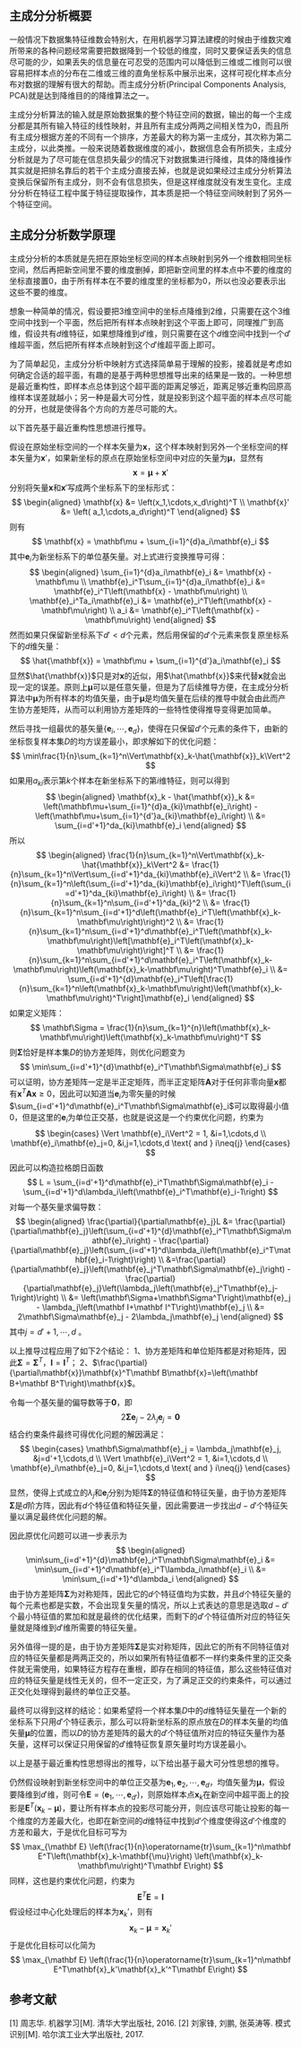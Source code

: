## 主成分分析概要

一般情况下数据集特征维数会特别大，在用机器学习算法建模的时候由于维数灾难所带来的各种问题经常需要把数据降到一个较低的维度，同时又要保证丢失的信息尽可能的少，如果丢失的信息量在可忍受的范围内可以降低到三维或二维则可以很容易把样本点的分布在二维或三维的直角坐标系中展示出来，这样可视化样本点分布对数据的理解有很大的帮助。而主成分分析(Principal Components Analysis, PCA)就是达到降维目的的降维算法之一。

主成分分析算法的输入就是原始数据集的整个特征空间的数据，输出的每一个主成分都是其所有输入特征的线性映射，并且所有主成分两两之间相关性为$0$，而且所有主成分根据方差的不同有一个排序，方差最大的称为第一主成分，其次称为第二主成分，以此类推。一般来说随着数据维度的减小，数据信息会有所损失，主成分分析就是为了尽可能在信息损失最少的情况下对数据集进行降维，具体的降维操作其实就是把排名靠后的若干个主成分直接去掉，也就是说如果经过主成分分析算法变换后保留所有主成分，则不会有信息损失，但是这样维度就没有发生变化。主成分分析在特征工程中属于特征提取操作，其本质是把一个特征空间映射到了另外一个特征空间。

## 主成分分析数学原理

主成分分析的本质就是先把在原始坐标空间的样本点映射到另外一个维数相同坐标空间，然后再把新空间里不要的维度删掉，即把新空间里的样本点中不要的维度的坐标直接置$0$，由于所有样本在不要的维度里的坐标都为$0$，所以也没必要表示出这些不要的维度。

想象一种简单的情况，假设要把$3$维空间中的坐标点降维到$2$维，只需要在这个$3$维空间中找到一个平面，然后把所有样本点映射到这个平面上即可，同理推广到高维，假设共有$d$维特征，如果想降维到$d'$维，则只需要在这个$d$维空间中找到一个$d'$维超平面，然后把所有样本点映射到这个$d'$维超平面上即可。

为了简单起见，主成分分析中映射方式选择简单易于理解的投影，接着就是考虑如何确定合适的超平面，有趣的是基于两种思想推导出来的结果是一致的。一种思想是最近重构性，即样本点总体到这个超平面的距离足够近，距离足够近重构回原高维样本误差就越小；另一种是最大可分性，就是投影到这个超平面的样本点尽可能的分开，也就是使得各个方向的方差尽可能的大。

以下首先基于最近重构性思想进行推导。

假设在原始坐标空间的一个样本矢量为$\boldsymbol{x}$，这个样本映射到另外一个坐标空间的样本矢量为$\boldsymbol{x}'$，如果新坐标的原点在原始坐标空间中对应的矢量为$\boldsymbol{\mu}$，显然有
$$
\boldsymbol{x} = \boldsymbol{\mu} + \boldsymbol{x}'
$$
分别将矢量$\boldsymbol{x}$和$\boldsymbol{x}'$写成两个坐标系下的坐标形式：
$$
\begin{aligned}
\mathbf{x} &= \left(x_1,\cdots,x_d\right)^T \\
\mathbf{x}' &= \left( a_1,\cdots,a_d\right)^T
\end{aligned}
$$
则有
$$
\mathbf{x} = \mathbf\mu + \sum_{i=1}^{d}a_i\mathbf{e}_i
$$
其中$\mathbf{e}_i$为新坐标系下的单位基矢量。对上式进行变换推导可得：
$$
\begin{aligned}
\sum_{i=1}^{d}a_i\mathbf{e}_i &= \mathbf{x} - \mathbf\mu \\
\mathbf{e}_i^T\sum_{i=1}^{d}a_i\mathbf{e}_i &= \mathbf{e}_i^T\left(\mathbf{x} - \mathbf\mu\right) \\
\mathbf{e}_i^Ta_i\mathbf{e}_i &= \mathbf{e}_i^T\left(\mathbf{x} - \mathbf\mu\right) \\
a_i &= \mathbf{e}_i^T\left(\mathbf{x} - \mathbf\mu\right)
\end{aligned}
$$
然而如果只保留新坐标系下$d'<d$个元素，然后用保留的$d'$个元素来恢复原坐标系下的$d$维矢量：
$$
\hat{\mathbf{x}} = \mathbf\mu + \sum_{i=1}^{d'}a_i\mathbf{e}_i
$$
显然$\hat{\mathbf{x}}$只是对$\mathbf{x}$的近似，用$\hat{\mathbf{x}}$来代替$\mathbf{x}$就会出现一定的误差。原则上$\mathbf{\mu}$可以是任意矢量，但是为了后续推导方便，在主成分分析算法中$\mathbf{\mu}$为所有样本的均值矢量，由于$\mathbf{\mu}$是均值矢量在后续的推导中就会由此而产生协方差矩阵，从而可以利用协方差矩阵的一些特性使得推导变得更加简单。

然后寻找一组最优的基矢量$\{\mathbf{e}_i,\cdots,\mathbf{e}_d\}$，使得在只保留$d'$个元素的条件下，由新的坐标恢复样本集$D$的均方误差最小，即求解如下的优化问题：
$$
\min\frac{1}{n}\sum_{k=1}^n\Vert\mathbf{x}_k-\hat{\mathbf{x}}_k\Vert^2
$$
如果用$a_{ki}$表示第$k$个样本在新坐标系下的第$i$维特征，则可以得到
$$
\begin{aligned}
\mathbf{x}_k - \hat{\mathbf{x}}_k &= \left(\mathbf\mu+\sum_{i=1}^{d}a_{ki}\mathbf{e}_i\right) - \left(\mathbf\mu+\sum_{i=1}^{d'}a_{ki}\mathbf{e}_i\right) \\
&= \sum_{i=d'+1}^da_{ki}\mathbf{e}_i
\end{aligned}
$$
所以
$$
\begin{aligned}
\frac{1}{n}\sum_{k=1}^n\Vert\mathbf{x}_k-\hat{\mathbf{x}}_k\Vert^2 &= \frac{1}{n}\sum_{k=1}^n\Vert\sum_{i=d'+1}^da_{ki}\mathbf{e}_i\Vert^2 \\
&= \frac{1}{n}\sum_{k=1}^n\left(\sum_{i=d'+1}^da_{ki}\mathbf{e}_i\right)^T\left(\sum_{i=d'+1}^da_{ki}\mathbf{e}_i\right) \\
&= \frac{1}{n}\sum_{k=1}^n\sum_{i=d'+1}^da_{ki}^2 \\
&= \frac{1}{n}\sum_{k=1}^n\sum_{i=d'+1}^d\left(\mathbf{e}_i^T\left(\mathbf{x}_k-\mathbf\mu\right)\right)^2 \\
&= \frac{1}{n}\sum_{k=1}^n\sum_{i=d'+1}^d\mathbf{e}_i^T\left(\mathbf{x}_k-\mathbf\mu\right)\left[\mathbf{e}_i^T\left(\mathbf{x}_k-\mathbf\mu\right)\right]^T \\
&= \frac{1}{n}\sum_{k=1}^n\sum_{i=d'+1}^d\mathbf{e}_i^T\left(\mathbf{x}_k-\mathbf\mu\right)\left(\mathbf{x}_k-\mathbf\mu\right)^T\mathbf{e}_i \\
&= \sum_{i=d'+1}^{d}\mathbf{e}_i^T\left[\frac{1}{n}\sum_{k=1}^n\left(\mathbf{x}_k-\mathbf\mu\right)\left(\mathbf{x}_k-\mathbf\mu\right)^T\right]\mathbf{e}_i
\end{aligned}
$$
如果定义矩阵：
$$
\mathbf\Sigma = \frac{1}{n}\sum_{k=1}^{n}\left(\mathbf{x}_k-\mathbf\mu\right)\left(\mathbf{x}_k-\mathbf\mu\right)^T
$$
则$\mathbf\Sigma$恰好是样本集$D$的协方差矩阵，则优化问题变为
$$
\min\sum_{i=d'+1}^{d}\mathbf{e}_i^T\mathbf\Sigma\mathbf{e}_i
$$
可以证明，协方差矩阵一定是半正定矩阵，而半正定矩阵$\mathbf A$对于任何非零向量$\mathbf{x}$都有$\mathbf{x}^T\mathbf A\mathbf{x}\geq0$，因此可以知道当$\mathbf{e}_i$为零矢量的时候$\sum_{i=d'+1}^d\mathbf{e}_i^T\mathbf\Sigma\mathbf{e}_i$可以取得最小值$0$，但是这里的$\mathbf{e}_i$为单位正交基，也就是说这是一个约束优化问题，约束为
$$
\begin{cases}
\Vert \mathbf{e}_i\Vert^2 = 1, &i=1,\cdots,d \\
\mathbf{e}_i\mathbf{e}_j=0, &i,j=1,\cdots,d \text{ and } i\neq{j} 
\end{cases}
$$
因此可以构造拉格朗日函数
$$
L = \sum_{i=d'+1}^d\mathbf{e}_i^T\mathbf\Sigma\mathbf{e}_i - \sum_{i=d'+1}^d\lambda_i\left(\mathbf{e}_i^T\mathbf{e}_i-1\right)
$$
对每一个基矢量求偏导数：
$$
\begin{aligned}
\frac{\partial}{\partial\mathbf{e}_j}L &= \frac{\partial}{\partial\mathbf{e}_j}\left(\sum_{i=d'+1}^{d}\mathbf{e}_i^T\mathbf\Sigma\mathbf{e}_i\right) - \frac{\partial}{\partial\mathbf{e}_j}\left(\sum_{i=d'+1}^d\lambda_i\left(\mathbf{e}_i^T\mathbf{e}_i-1\right)\right) \\
&=\frac{\partial}{\partial\mathbf{e}_j}\left(\mathbf{e}_j^T\mathbf\Sigma\mathbf{e}_j\right) - \frac{\partial}{\partial\mathbf{e}_j}\left(\lambda_j\left(\mathbf{e}_j^T\mathbf{e}_j-1\right)\right) \\
&= \left(\mathbf\Sigma+\mathbf\Sigma^T\right)\mathbf{e}_j - \lambda_j\left(\mathbf I+\mathbf I^T\right)\mathbf{e}_j \\
&= 2\mathbf\Sigma\mathbf{e}_j - 2\lambda_j\mathbf{e}_j
\end{aligned}
$$
其中$j=d'+1,\cdots,d$ 。

以上推导过程应用了如下2个结论：
1、协方差矩阵和单位矩阵都是对称矩阵，因此$\mathbf\Sigma=\mathbf\Sigma^T$，$\mathbf I=\mathbf I^T$；
2、$\frac{\partial}{\partial\mathbf{x}}\mathbf{x}^T\mathbf B\mathbf{x}=\left(\mathbf B+\mathbf B^T\right)\mathbf{x}$。

令每一个基矢量的偏导数等于$\mathbf0$，即
$$
2\mathbf\Sigma\mathbf{e}_j - 2\lambda_j\mathbf{e}_j = \mathbf 0
$$
结合约束条件最终可得优化问题的解因满足：
$$
\begin{cases}
\mathbf\Sigma\mathbf{e}_j = \lambda_j\mathbf{e}_j, &j=d'+1,\cdots,d \\
\Vert \mathbf{e}_i\Vert^2 = 1, &i=1,\cdots,d \\
\mathbf{e}_i\mathbf{e}_j=0, &i,j=1,\cdots,d \text{ and } i\neq{j}
\end{cases}
$$
显然，使得上式成立的$\lambda_j$和$\mathbf{e}_j$分别为矩阵$\mathbf \Sigma$的特征值和特征矢量，由于协方差矩阵$\mathbf  \Sigma$是$d$阶方阵，因此有$d$个特征值和特征矢量，因此需要进一步找出$d-d'$个特征矢量以满足最终优化问题的解。

因此原优化问题可以进一步表示为
$$
\begin{aligned}
\min\sum_{i=d'+1}^{d}\mathbf{e}_i^T\mathbf\Sigma\mathbf{e}_i &= \min\sum_{i=d'+1}^d\mathbf{e}_i^T\lambda_i\mathbf{e}_i \\
&= \min\sum_{i=d'+1}^d\lambda_i
\end{aligned}
$$
由于协方差矩阵$\mathbf \Sigma$为对称矩阵，因此它的$d$个特征值均为实数，并且$d$个特征矢量的每个元素也都是实数，不会出现复矢量的情况，所以上式表达的意思是选取$d-d'$个最小特征值的累加和就是最终的优化结果，而剩下的$d'$个特征值所对应的特征矢量就是降维到$d'$维所需要的特征矢量。

另外值得一提的是，由于协方差矩阵$\mathbf \Sigma$是实对称矩阵，因此它的所有不同特征值对应的特征矢量都是两两正交的，所以如果所有特征值都不一样约束条件里的正交条件就无需使用，如果特征方程存在重根，即存在相同的特征值，那么这些特征值对应的特征矢量是线性无关的，但不一定正交，为了满足正交的约束条件，可以通过正交化处理得到最终的单位正交基。

最终可以得到这样的结论：如果希望将一个样本集$D$中的$d$维特征矢量在一个新的坐标系下只用$d'$个特征表示，那么可以将新坐标系的原点放在$D$的样本矢量的均值矢量$\mathbf\mu$的位置，而以$D$的协方差矩阵的最大的$d'$个特征值所对应的特征矢量作为基矢量，这样可以保证只用保留的$d'$维特征恢复原矢量时均方误差最小。

以上是基于最近重构性思想得出的推导，以下给出基于最大可分性思想的推导。

仍然假设映射到新坐标空间中的单位正交基为$\mathbf{e}_1,\mathbf{e}_2,\cdots,\mathbf{e}_d$，均值矢量为$\mathbf{\mu}$，假设要降维到$d'$维，则可令$\mathbf E=\left(\mathbf{e}_1,\cdots,\mathbf{e}_{d'}\right)$，则原始样本点$\mathbf{x}_k$在新空间中超平面上的投影是$\mathbf E^T\left(\mathbf{x}_k-\mathbf\mu\right)$，要让所有样本点的投影尽可能分开，则应该尽可能让投影的每一个维度的方差最大化，也即在新空间的$d$维特征中找到$d'$个维度使得这$d'$个维度的方差和最大，于是优化目标可写为
$$
\max_{\mathbf E} \left(\frac{1}{n}\operatorname{tr}\sum_{k=1}^n\mathbf E^T\left(\mathbf{x}_k-\mathbf{\mu}\right)
\left(\mathbf{x}_k-\mathbf\mu\right)^T\mathbf E\right)
$$
同样，这也是约束优化问题，约束为
$$
\mathbf E^T\mathbf E=\mathbf I
$$
假设经过中心化处理后的样本为${\mathbf x}_{k}’$，则有
$$
\mathbf{x}_k-\mathbf\mu=\mathbf x_k'
$$
于是优化目标可以化简为
$$
\max_{\mathbf E} \left(\frac{1}{n}\operatorname{tr}\sum_{k=1}^n\mathbf E^T\mathbf{x}_k'\mathbf{x}_k'^T\mathbf E\right)
$$




## 参考文献

[1] 周志华. 机器学习[M]. 清华大学出版社, 2016.
[2] 刘家锋, 刘鹏, 张英涛等. 模式识别[M]. 哈尔滨工业大学出版社, 2017.



